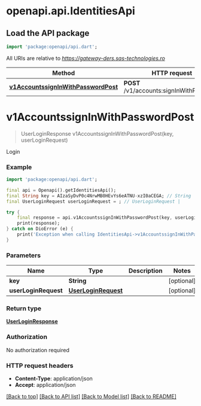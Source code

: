 # openapi.api.IdentitiesApi

## Load the API package
```dart
import 'package:openapi/api.dart';
```

All URIs are relative to *https://gateway-ders.sas-technologies.ro*

Method | HTTP request | Description
------------- | ------------- | -------------
[**v1AccountssignInWithPasswordPost**](IdentitiesApi.md#v1accountssigninwithpasswordpost) | **POST** /v1/accounts:signInWithPassword | Login


# **v1AccountssignInWithPasswordPost**
> UserLoginResponse v1AccountssignInWithPasswordPost(key, userLoginRequest)

Login

### Example
```dart
import 'package:openapi/api.dart';

final api = Openapi().getIdentitiesApi();
final String key = AIzaSyDvP0c4NrwMB0HEvYs6eATNU-xzI0aCEGA; // String | 
final UserLoginRequest userLoginRequest = ; // UserLoginRequest | 

try {
    final response = api.v1AccountssignInWithPasswordPost(key, userLoginRequest);
    print(response);
} catch on DioError (e) {
    print('Exception when calling IdentitiesApi->v1AccountssignInWithPasswordPost: $e\n');
}
```

### Parameters

Name | Type | Description  | Notes
------------- | ------------- | ------------- | -------------
 **key** | **String**|  | [optional] 
 **userLoginRequest** | [**UserLoginRequest**](UserLoginRequest.md)|  | [optional] 

### Return type

[**UserLoginResponse**](UserLoginResponse.md)

### Authorization

No authorization required

### HTTP request headers

 - **Content-Type**: application/json
 - **Accept**: application/json

[[Back to top]](#) [[Back to API list]](../README.md#documentation-for-api-endpoints) [[Back to Model list]](../README.md#documentation-for-models) [[Back to README]](../README.md)

